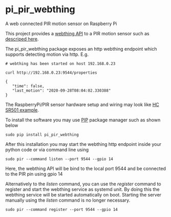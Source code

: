 # pi_pir_webthing
A web connected PIR motion sensor on Raspberry Pi

This project provides a [webthing API](https://iot.mozilla.org/wot/) to a PIR motion sensor such as [descriped here](https://cdn-learn.adafruit.com/downloads/pdf/pir-passive-infrared-proximity-motion-sensor.pdf).  

The pi_pir_webthing package exposes an http webthing endpoint which supports detecting motion via http. E.g. 
```
# webthing has been started on host 192.168.0.23

curl http://192.168.0.23:9544/properties 

{
   "time": false,
   "last_motion": "2020-09-28T08:04:02.330388"
}
```

The RaspberryPi/PIR sensor hardware setup and wiring may look like [HC SR501 example](docs/layout.png). 

To install the software you may use [PIP](https://realpython.com/what-is-pip/) package manager such as shown below
```
sudo pip install pi_pir_webthing
```

After this installation you may start the webthing http endpoint inside your python code or via command line using 
```
sudo pir --command listen --port 9544 --gpio 14
```
Here, the webthing API will be bind to the local port 9544 and be connected to the PIR pin using gpio 14

Alternatively to the *listen* command, you can use the *register* command to register and start the webthing service as systemd unit. 
By doing this the webthing service will be started automatically on boot. Starting the server manually using the *listen* command is no longer necessary. 
```
sudo pir --command register --port 9544 --gpio 14
```  
